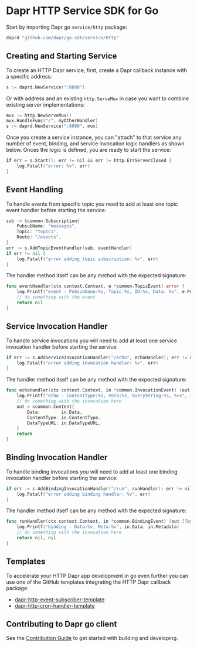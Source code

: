 # Dapr HTTP Service SDK for Go

Start by importing Dapr go `service/http` package:

```go
daprd "github.com/dapr/go-sdk/service/http"
```

## Creating and Starting Service 

To create an HTTP Dapr service, first, create a Dapr callback instance with a specific address:

```go
s := daprd.NewService(":8080")
```

Or with address and an existing `http.ServeMux` in case you want to combine existing server implementations:

```go
mux := http.NewServeMux()
mux.HandleFunc("/", myOtherHandler)
s := daprd.NewService(":8080", mux)
```

Once you create a service instance, you can "attach" to that service any number of event, binding, and service invocation logic handlers as shown below. Onces the logic is defined, you are ready to start the service:

```go
if err = s.Start(); err != nil && err != http.ErrServerClosed {
	log.Fatalf("error: %v", err)
}
```

## Event Handling 

To handle events from specific topic you need to add at least one topic event handler before starting the service:

```go
sub := &common.Subscription{
	PubsubName: "messages",
	Topic: "topic1",
	Route: "/events",
}
err := s.AddTopicEventHandler(sub, eventHandler)
if err != nil {
	log.Fatalf("error adding topic subscription: %v", err)
}
```

The handler method itself can be any method with the expected signature:

```go
func eventHandler(ctx context.Context, e *common.TopicEvent) error {
	log.Printf("event - PubsubName:%s, Topic:%s, ID:%s, Data: %v", e.PubsubName, e.Topic, e.ID, e.Data)
	// do something with the event
	return nil
}
```

## Service Invocation Handler 

To handle service invocations you will need to add at least one service invocation handler before starting the service: 

```go
if err := s.AddServiceInvocationHandler("/echo", echoHandler); err != nil {
	log.Fatalf("error adding invocation handler: %v", err)
}
```

The handler method itself can be any method with the expected signature:

```go
func echoHandler(ctx context.Context, in *common.InvocationEvent) (out *common.Content, err error) {
	log.Printf("echo - ContentType:%s, Verb:%s, QueryString:%s, %+v", in.ContentType, in.Verb, in.QueryString, string(in.Data))
	// do something with the invocation here 
	out = &common.Content{
		Data:        in.Data,
		ContentType: in.ContentType,
		DataTypeURL: in.DataTypeURL,
	}
	return
}
```

## Binding Invocation Handler 

To handle binding invocations you will need to add at least one binding invocation handler before starting the service: 

```go
if err := s.AddBindingInvocationHandler("/run", runHandler); err != nil {
	log.Fatalf("error adding binding handler: %v", err)
}
```

The handler method itself can be any method with the expected signature:

```go
func runHandler(ctx context.Context, in *common.BindingEvent) (out []byte, err error) {
	log.Printf("binding - Data:%v, Meta:%v", in.Data, in.Metadata)
	// do something with the invocation here 
	return nil, nil
}
```

## Templates 

To accelerate your HTTP Dapr app development in go even further you can use one of the GitHub templates integrating the HTTP Dapr callback package:

* [dapr-http-event-subscriber-template](https://github.com/dapr/dapr-http-event-subscriber-template)
* [dapr-http-cron-handler-template](https://github.com/dapr/dapr-http-cron-handler-template)


## Contributing to Dapr go client 

See the [Contribution Guide](../../CONTRIBUTING.md) to get started with building and developing.
